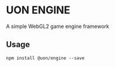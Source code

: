 # UON ENGINE
A simple WebGL2 game engine framework


## Usage

```shell
npm install @uon/engine --save
```
